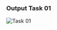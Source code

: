 ### Output Task 01

![Task 01](https://github.com/user-attachments/assets/4f7a46f6-9c90-4283-90f6-5981902483db)
